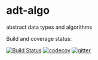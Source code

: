 # adt-algo
abstract data types and algorithms


Build and coverage status:

[![Build Status](https://travis-ci.org/canmogol/adt-algo.svg?branch=master)](https://travis-ci.org/canmogol/adt-algo) [![codecov](https://codecov.io/gh/canmogol/adt-algo/branch/master/graph/badge.svg)](https://codecov.io/gh/canmogol/adt-algo) [![gitter](https://badges.gitter.im/canmogol/adt-algo.svg)](https://gitter.im/adt-algo/Lobby?utm_source=badge&utm_medium=badge&utm_campaign=pr-badge&utm_content=badge)  

